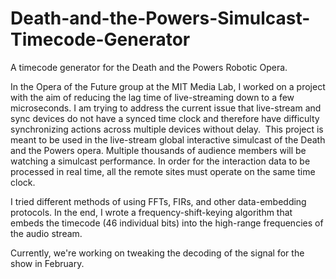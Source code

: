 Death-and-the-Powers-Simulcast-Timecode-Generator
=================================================

A timecode generator for the Death and the Powers Robotic Opera.

In the Opera of the Future group at the MIT Media Lab, I worked on a project with the aim of reducing the lag time of live-streaming down to a few microseconds. I am trying to address the current issue that live-stream and sync devices do not have a synced time clock and therefore have difficulty synchronizing actions across multiple devices without delay.
﻿
This project is meant to be used in the live-stream global interactive simulcast of the Death and the Powers opera. Multiple thousands of audience members will be watching a simulcast performance. In order for the interaction data to be processed in real time, all the remote sites must operate on the same time clock. 

I tried different methods of using FFTs, FIRs, and other data-embedding protocols. In the end, I wrote a frequency-shift-keying algorithm that embeds the timecode (46 individual bits) into the high-range frequencies of the audio stream.
 
Currently, we're working on tweaking the decoding of the signal for the show in February.
